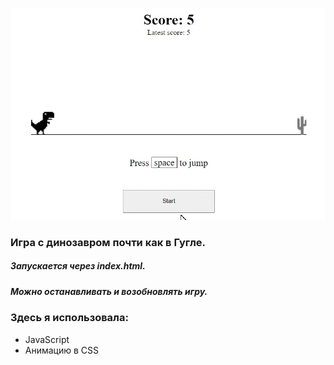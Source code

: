 ![Alt Text](https://github.com/NSLyuma/Dino_Game_JS/blob/main/img/dino_game.gif)

### Игра с динозавром почти как в Гугле.
##### Запускается через index.html.
##### Можно останавливать и возобновлять игру.

### Здесь я использовала:
* JavaScript
* Анимацию в CSS
